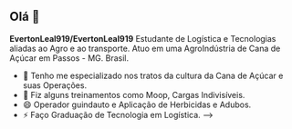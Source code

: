 ## Olá 👋
**EvertonLeal919/EvertonLeal919** 
Estudante de Logística e Tecnologias aliadas ao Agro e ao transporte.
Atuo em uma AgroIndústria de Cana de Açúcar em Passos - MG. Brasil.
- 🌱 Tenho me especializado nos tratos da cultura da Cana de Açúcar e suas Operações.
- 👯 Fiz alguns treinamentos como Moop, Cargas Indivisíveis.
- 😄 Operador guindauto e Aplicação de Herbicidas e Adubos.
- ⚡ Faço Graduação de Tecnologia em Logística.
-->   
